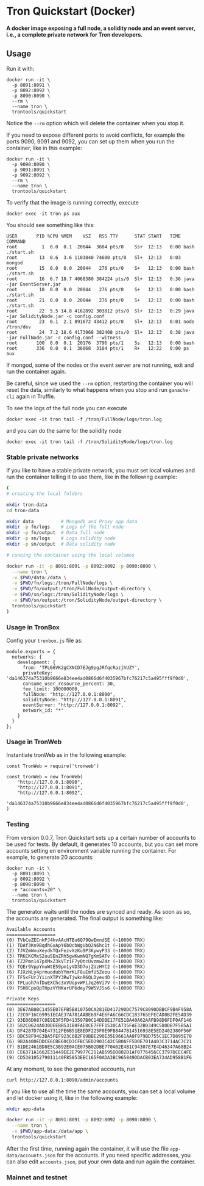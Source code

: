 # Tron Quickstart (Docker)

__A docker image exposing a full node, a solidity node and an event server, i.e., a complete private network for Tron developers.__

## Usage

Run it with:
```
docker run -it \
  -p 8091:8091 \
  -p 8092:8092 \
  -p 8090:8090 \
  --rm \
  --name tron \
  trontools/quickstart
```

Notice the `--rm` option which will delete the container when you stop it.

If you need to expose different ports to avoid conflicts, for example the ports 9090, 9091 and 9092, you can set up them when you run the container, like in this example:
```
docker run -it \
  -p 9090:8090 \
  -p 9091:8091 \
  -p 9092:8092 \
  --rm \
  --name tron \
  trontools/quickstart
```

To verify that the image is running correctly, execute
```
docker exec -it tron ps aux
```
You should see something like this:
```
USER       PID %CPU %MEM    VSZ   RSS TTY      STAT START   TIME COMMAND
root         1  0.0  0.1  20044  3604 pts/0    Ss+  12:13   0:00 bash ./start.sh
root        13  0.6  3.6 1103840 74600 pts/0   Sl+  12:13   0:03 mongod
root        15  0.0  0.0  20044   276 pts/0    S+   12:13   0:00 bash ./start.sh
root        16  6.7 18.7 4068380 384224 pts/0  Sl+  12:13   0:36 java -jar EventServer.jar
root        18  0.0  0.0  20044   276 pts/0    S+   12:13   0:00 bash ./start.sh
root        21  0.0  0.0  20044   276 pts/0    S+   12:13   0:00 bash ./start.sh
root        22  5.5 14.8 4162892 303812 pts/0  Sl+  12:13   0:29 java -jar SolidityNode.jar -c config.conf
root        23  0.1  2.1 891672 43412 pts/0    Sl+  12:13   0:01 node /tron/dev
root        24  7.2 18.6 4173968 382408 pts/0  Sl+  12:13   0:38 java -jar FullNode.jar -c config.conf --witness
root       100  0.0  0.1  20176  3796 pts/1    Ss   12:13   0:00 bash
root       336  0.0  0.1  36068  3184 pts/1    R+   12:22   0:00 ps aux
```
If mongod, some of the nodes or the event server are not running, exit and run the container again.

Be careful, since we used the `--rm` option, restarting the container you will reset the data, similarly to what happens when you stop and run `ganache-cli` again in Truffle.

To see the logs of the full node you can execute
```
docker exec -it tron tail -f /tron/FullNode/logs/tron.log
```
and you can do the same for the solidity node
```
docker exec -it tron tail -f /tron/SolidityNode/logs/tron.log
```

### Stable private networks

If you like to have a stable private network, you must set local volumes and run the container telling it to use them, like in the following example:
```sh
(
# creating the local folders

mkdir tron-data
cd tron-data

mkdir data          # Mongodb and Proxy app data
mkdir -p fn/logs    # Logs of the full node
mkdir -p fn/output  # Data full node
mkdir -p sn/logs    # Logs solidity node
mkdir -p sn/output  # Data solidity node

# running the container using the local volumes

docker run -it -p 8091:8091 -p 8092:8092 -p 8090:8090 \
  --name tron \
  -v $PWD/data:/data \
  -v $PWD/fn/logs:/tron/FullNode/logs \
  -v $PWD/fn/output:/tron/FullNode/output-directory \
  -v $PWD/sn/logs:/tron/SolidityNode/logs \
  -v $PWD/sn/output:/tron/SolidityNode/output-directory \
  trontools/quickstart
)
```

### Usage in TronBox

Config your `tronbox.js` file as:
```
module.exports = {
  networks: {
    development: {
      from: 'TPL66VK2gCXNCD7EJg9pgJRfqcRazjhUZY',
      privateKey: 'da146374a75310b9666e834ee4ad0866d6f4035967bfc76217c5a495fff9f0d0',
      consume_user_resource_percent: 30,
      fee_limit: 100000000,
      fullNode: "http://127.0.0.1:8090",
      solidityNode: "http://127.0.0.1:8091",
      eventServer: "http://127.0.0.1:8092",
      network_id: "*"
    }
  }
};

```

### Usage in TronWeb

Instantiate tronWeb as in the following example:
```
const TronWeb = require('tronweb')

const tronWeb = new TronWeb(
    "http://127.0.0.1:8090",
    "http://127.0.0.1:8091",
    "http://127.0.0.1:8092",
    'da146374a75310b9666e834ee4ad0866d6f4035967bfc76217c5a495fff9f0d0',
)

```


### Testing

From version 0.0.7, Tron Quickstart sets up a certain number of accounts to be used for tests.
By default, it generates 10 accounts, but you can set more accounts setting en environment variable running the container. For example, to generate 20 accounts:
```
docker run -it \
  -p 8091:8091 \
  -p 8092:8092 \
  -p 8090:8090 \
  -e "accounts=20" \
  --name tron \
  trontools/quickstart
```
The generator waits until the nodes are synced and ready. As soon as so, the accounts are generated. The final output is something like:
```
Available Accounts
==================
(0) TVbCeZECnkPJ4kvAAcHTBu6Q79QwEmndSE (~10000 TRX)
(1) TDAf3Kn9BqdhGxApY6bQcbWgUbQ2N6hc1t (~10000 TRX)
(2) TJVZmWvuXeydkTQxFezvXzKu9P3KywyP33 (~10000 TRX)
(3) TRKCKCMxS2uuSEnZRh5gwKwmNQ7gKmSATv (~10000 TRX)
(4) TZ2Pmn147pXMxZ3kVTziF7yQtcUvzmwZ4z (~10000 TRX)
(5) TQEr9VppYnuWtE59pm1yVD3D7ojZUzHYC2 (~10000 TRX)
(6) TJXzNLy4prmuodubYYmrKLF8uEmfU5Zeou (~10000 TRX)
(7) TF5xFUrJYiinXTPY3RwTjwknR6QLDyevdD (~10000 TRX)
(8) TPLuoh7nfDuEXChc3xVUopvWPiJq26Vi7V (~10000 TRX)
(9) TSH8CpoQpTHpzVYNKarUP6dey79W5VJSs6 (~10000 TRX)

Private Keys
==================
(0) 3E67AB8BC1455E07EFB5B810750CA281ED417290DC7579C8090DBBCF9B4F958A
(1) 72C0F16C69951ECAE37A781AABE69F4E6FA6C66CDC183765EFECAD0B2FE5AD39
(2) 93E06D087C0E9E3F5FD413597B0C14DDBE17FE51BA40A62AAFB98D6FDF0AF146
(3) 582C0624A030DEEBB531B8FAE8CE7FFF1530CA735FAE32B0349C580DB7F5B5A1
(4) DF4287D704E47312FE6B51E8EDF225F0E9FB8447B14516938E5ED2402380F56F
(5) DBC58F94E3BA5FEF923C0B2F89BBE290E35E9661AA0F979BD755C1EC7D895E70
(6) 9B2A400EDDCE6CBE60CD3CFBC5ED2903C42C5B0AFF5D0E701A403C3714AC7C21
(7) B1DE2461BD8E5C3B92E0ACE075B02DBE770A62E4B1C94307E7E4D46347A68B24
(8) CE6371A1662E31449EE2E79977C211AB595DD802D1AF0776456CC3797DCEC4FE
(9) CD538105279011140F85853EEC165F0ADA3BC965849DDACB03EA734AD958B1F6

```

At any moment, to see the generated accounts, run
```
curl http://127.0.0.1:8090/admin/accounts
```

If you like to use all the time the same accounts, you can set a local volume and let docker using it, like in the following example:
```sh
mkdir app-data

docker run -it -p 8091:8091 -p 8092:8092 -p 8090:8090 \
  --name tron \
  -v $PWD/app-data:/data/app \
  trontools/quickstart
```
After the first time, running again the container, it will use the file `app-data/accounts.json` for the accounts. If you need specific addresses, you can also edit `accounts.json`, put your own data and run again the container.

### Mainnet and testnet


